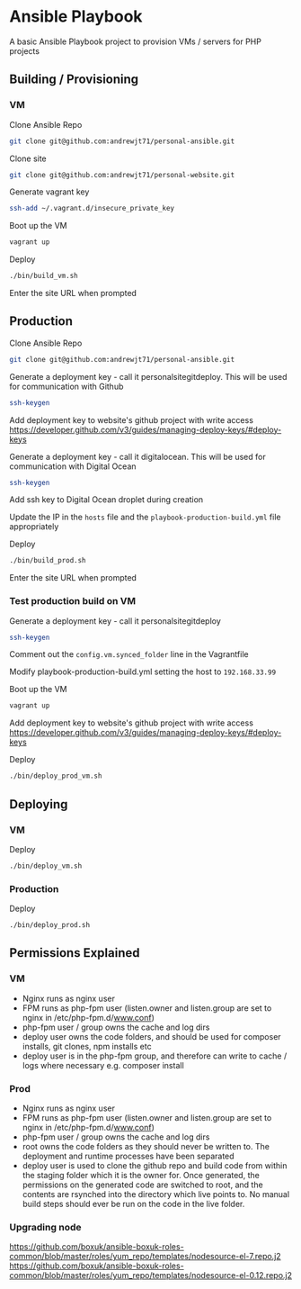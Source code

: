 # Ansible Playbook

A basic Ansible Playbook project to provision VMs / servers for PHP projects

## Building / Provisioning

### VM

Clone Ansible Repo

``` bash
git clone git@github.com:andrewjt71/personal-ansible.git
```

Clone site

``` bash
git clone git@github.com:andrewjt71/personal-website.git
```

Generate vagrant key

``` bash
ssh-add ~/.vagrant.d/insecure_private_key
```

Boot up the VM

```bash
vagrant up
```

Deploy

``` bash
./bin/build_vm.sh
```

Enter the site URL when prompted

## Production

Clone Ansible Repo

``` bash
git clone git@github.com:andrewjt71/personal-ansible.git
```

Generate a deployment key - call it personalsitegitdeploy. This will be used for communication with Github

``` bash
ssh-keygen
```

Add deployment key to website's github project with write access
https://developer.github.com/v3/guides/managing-deploy-keys/#deploy-keys

Generate a deployment key - call it digitalocean. This will be used for communication with Digital Ocean

``` bash
ssh-keygen
```

Add ssh key to Digital Ocean droplet during creation

Update the IP in the `hosts` file and the `playbook-production-build.yml` file appropriately 

Deploy

``` bash
./bin/build_prod.sh
```

Enter the site URL when prompted

### Test production build on VM

Generate a deployment key - call it personalsitegitdeploy

``` bash
ssh-keygen
```

Comment out the `config.vm.synced_folder` line in the Vagrantfile

Modify playbook-production-build.yml setting the host to `192.168.33.99`

Boot up the VM

```bash
vagrant up
```

Add deployment key to website's github project with write access
https://developer.github.com/v3/guides/managing-deploy-keys/#deploy-keys

Deploy

``` bash
./bin/deploy_prod_vm.sh
```

## Deploying

### VM

Deploy

``` bash
./bin/deploy_vm.sh
```

### Production

Deploy

``` bash
./bin/deploy_prod.sh
```

## Permissions Explained

### VM

- Nginx runs as nginx user
- FPM runs as php-fpm user (listen.owner and listen.group are set to nginx in /etc/php-fpm.d/www.conf)
- php-fpm user / group owns the cache and log dirs
- deploy user owns the code folders, and should be used for composer installs, git clones, npm installs etc
- deploy user is in the php-fpm group, and therefore can write to cache / logs where necessary e.g. composer install

### Prod

- Nginx runs as nginx user
- FPM runs as php-fpm user (listen.owner and listen.group are set to nginx in /etc/php-fpm.d/www.conf)
- php-fpm user / group owns the cache and log dirs
- root owns the code folders as they should never be written to. The deployment and runtime processes have been separated
- deploy user is used to clone the github repo and build code from within the staging folder which it is the owner for.
Once generated, the permissions on the generated code are switched to root, and the contents are rsynched into the 
directory which live points to. No manual build steps should ever be run on the code in the live folder.


### Upgrading node

https://github.com/boxuk/ansible-boxuk-roles-common/blob/master/roles/yum_repo/templates/nodesource-el-7.repo.j2
https://github.com/boxuk/ansible-boxuk-roles-common/blob/master/roles/yum_repo/templates/nodesource-el-0.12.repo.j2
